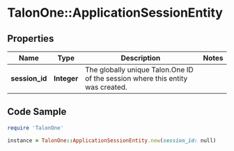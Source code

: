 # TalonOne::ApplicationSessionEntity

## Properties

Name | Type | Description | Notes
------------ | ------------- | ------------- | -------------
**session_id** | **Integer** | The globally unique Talon.One ID of the session where this entity was created. | 

## Code Sample

```ruby
require 'TalonOne'

instance = TalonOne::ApplicationSessionEntity.new(session_id: null)
```



